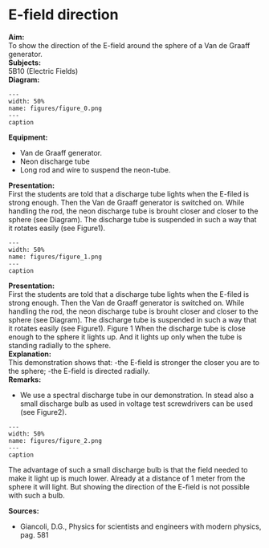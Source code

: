 # E-field direction 
    
<b> Aim: </b>  
 To show the direction of the E-field around the sphere of a Van de Graaff generator.    
<b> Subjects: </b>  
 5B10 (Electric Fields)   
<b> Diagram: </b>  
   
```{figure} figures/figure_0.png  
---  
width: 50%  
name: figures/figure_0.png  
---  
caption  
``` 
      
<b> Equipment: </b>  
 
 *  Van de Graaff generator. 
 *  Neon discharge tube 
 *  Long rod and wire to suspend the neon-tube.
     
<b> Presentation: </b>  
 First the students are told that a discharge tube lights when the E-filed is strong enough. Then the Van de Graaff generator is switched on. While handling the rod, the neon discharge tube is brouht closer and closer to the sphere (see Diagram). The discharge tube is suspended in such a way that it rotates easily (see Figure1).     
```{figure} figures/figure_1.png  
---  
width: 50%  
name: figures/figure_1.png  
---  
caption  
``` 
     
<b> Presentation: </b>  
 First the students are told that a discharge tube lights when the E-filed is strong enough. Then the Van de Graaff generator is switched on. While handling the rod, the neon discharge tube is brouht closer and closer to the sphere (see Diagram). The discharge tube is suspended in such a way that it rotates easily (see Figure1).    Figure 1  When the discharge tube is close enough to the sphere it lights up. And it lights up only when the tube is standing radially to the sphere.    
<b> Explanation: </b>  
 This demonstration shows that: -the E-field is stronger the closer you are to the sphere; -the E-field is directed radially.    
<b> Remarks: </b>  
 
 *  We use a spectral discharge tube in our demonstration. In stead also a small discharge bulb as used in voltage test screwdrivers can be used (see Figure2).     
```{figure} figures/figure_2.png  
---  
width: 50%  
name: figures/figure_2.png  
---  
caption  
``` 
 The advantage of such a small discharge bulb is that the field needed to make it light up is much lower. Already at a distance of 1 meter from the sphere it will light. But showing the direction of the E-field is not possible with such a bulb.
   
<b> Sources: </b>  
 
 *  Giancoli, D.G., Physics for scientists and engineers with modern physics, pag. 581
     